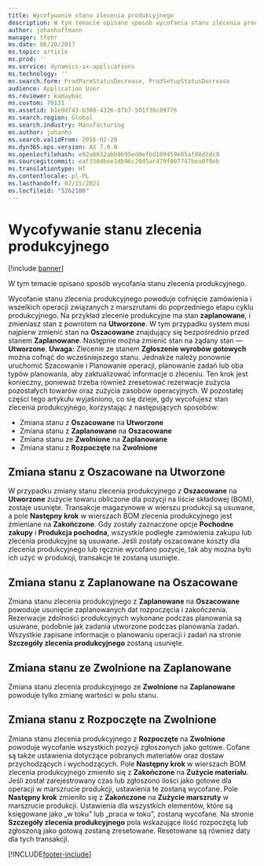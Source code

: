 ```yaml
---
title: Wycofywanie stanu zlecenia produkcyjnego
description: W tym temacie opisano sposób wycofania stanu zlecenia produkcyjnego.
author: johanhoffmann
manager: tfehr
ms.date: 06/20/2017
ms.topic: article
ms.prod: ''
ms.service: dynamics-ax-applications
ms.technology: ''
ms.search.form: ProdParmStatusDecrease, ProdSetupStatusDecrease
audience: Application User
ms.reviewer: kamaybac
ms.custom: 70131
ms.assetid: b1e0df43-b388-4326-8fb7-501f30c89776
ms.search.region: Global
ms.search.industry: Manufacturing
ms.author: johanho
ms.search.validFrom: 2016-02-28
ms.dyn365.ops.version: AX 7.0.0
ms.openlocfilehash: e92a8032abb0695ed0efbd109459e85af88d2dc9
ms.sourcegitcommit: eaf330dbee1db96c20d5ac479f007747bea079eb
ms.translationtype: HT
ms.contentlocale: pl-PL
ms.lasthandoff: 02/15/2021
ms.locfileid: "5262100"
---
```

# <a name="reverse-the-production-order-status"></a>Wycofywanie stanu zlecenia produkcyjnego

[!include [banner](../includes/banner.md)]

W tym temacie opisano sposób wycofania stanu zlecenia produkcyjnego. 

Wycofanie stanu zlecenia produkcyjnego powoduje cofnięcie zamówienia i wszelkich operacji związanych z marszrutami do poprzedniego etapu cyklu produkcyjnego. Na przykład zlecenie produkcyjne ma stan **zaplanowane**, i zmieniasz stan z powrotem na **Utworzone**. W tym przypadku system musi najpierw zmienić stan na **Oszacowane** znajdujący się bezpośrednio przed stanem **Zaplanowane**. Następnie można zmienić stan na żądany stan — **Utworzone**. **Uwaga:** Zlecenie ze stanem **Zgłoszenie wyrobów gotowych** można cofnąć do wcześniejszego stanu. Jednakże należy ponownie uruchomić Szacowanie i Planowanie operacji, planowanie zadań lub oba typów planowania, aby zaktualizować informacje o zleceniu. Ten krok jest konieczny, ponieważ trzeba również zresetować rezerwacje zużycia pozostałych towarów oraz zużycia zasobów operacyjnych. W pozostałej części tego artykułu wyjaśniono, co się dzieje, gdy wycofujesz stan zlecenia produkcyjnego, korzystając z następujących sposobów:

-   Zmiana stanu z **Oszacowane** na **Utworzone**
-   Zmiana stanu z **Zaplanowane** na **Oszacowane**
-   Zmiana stanu ze **Zwolnione** na **Zaplanowane**
-   Zmiana stanu z **Rozpoczęte** na **Zwolnione**

## <a name="from-estimated-to-created"></a>Zmiana stanu z Oszacowane na Utworzone
W przypadku zmiany stanu zlecenia produkcyjnego z **Oszacowane** na **Utworzone** zużycie towaru obliczone dla pozycji na liście składowej (BOM), zostaje usunięte. Transakcje magazynowe w wierszu produkcji są usuwane, a pole **Następny krok** w wierszach BOM zlecenia produkcyjnego jest zmieniane na **Zakończone**. Gdy zostały zaznaczone opcje **Pochodne zakupy** i **Produkcja pochodna**, wszystkie podległe zamówienia zakupu lub zlecenia produkcyjne są usuwane. Jeśli zostały oszacowane koszty dla zlecenia produkcyjnego lub ręcznie wycofano pozycje, tak aby można było ich użyć w produkcji, transakcje te zostaną usunięte.

## <a name="from-scheduled-to-estimated"></a>Zmiana stanu z Zaplanowane na Oszacowane
Zmiana stanu zlecenia produkcyjnego z **Zaplanowane** na **Oszacowane** powoduje usunięcie zaplanowanych dat rozpoczęcia i zakończenia. Rezerwacje zdolności produkcyjnych wykonane podczas planowania są usuwane, podobnie jak zadania utworzone podczas planowania zadań. Wszystkie zapisane informacje o planowaniu operacji i zadań na stronie **Szczegóły zlecenia produkcyjnego** zostaną usunięte.

## <a name="from-released-to-scheduled"></a>Zmiana stanu ze Zwolnione na Zaplanowane
Zmiana stanu zlecenia produkcyjnego ze **Zwolnione** na **Zaplanowane** powoduje tylko zmianę wartości w polu stanu.

## <a name="from-started-to-released"></a>Zmiana stanu z Rozpoczęte na Zwolnione
Zmiana stanu zlecenia produkcyjnego z **Rozpoczęte** na **Zwolnione** powoduje wycofanie wszystkich pozycji zgłoszonych jako gotowe. Cofane są także ustawienia dotyczące pobranych materiałów oraz dostaw przychodzących i wychodzących. Pole **Następny krok** w wierszach BOM zlecenia produkcyjnego zmieniło się z **Zakończone** na **Zużycie materiału**. Jeśli został zarejestrowany czas lub zgłoszono ilości jako gotowe dla operacji w marszrucie produkcji, ustawienia te zostaną wycofane. Pole **Następny krok** zmieniło się z **Zakończone** na **Zużycie marszruty** w marszrucie produkcji. Ustawienia dla wszystkich elementów, które są księgowane jako „w toku” lub „praca w toku”, zostaną wycofane. Na stronie **Szczegóły zlecenia produkcyjnego** pola wskazujące ilość rozpoczętą lub zgłoszoną jako gotową zostaną zresetowane. Resetowane są również daty dla tych transakcji.





[!INCLUDE[footer-include](../../includes/footer-banner.md)]